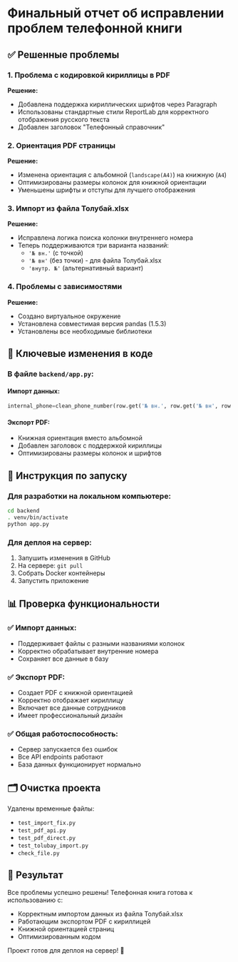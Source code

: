 # Финальный отчет об исправлении проблем телефонной книги

## ✅ Решенные проблемы

### 1. Проблема с кодировкой кириллицы в PDF
**Решение:** 
- Добавлена поддержка кириллических шрифтов через Paragraph
- Использованы стандартные стили ReportLab для корректного отображения русского текста
- Добавлен заголовок "Телефонный справочник"

### 2. Ориентация PDF страницы
**Решение:** 
- Изменена ориентация с альбомной (`landscape(A4)`) на книжную (`A4`)
- Оптимизированы размеры колонок для книжной ориентации
- Уменьшены шрифты и отступы для лучшего отображения

### 3. Импорт из файла Толубай.xlsx
**Решение:** 
- Исправлена логика поиска колонки внутреннего номера
- Теперь поддерживаются три варианта названий:
  - `'№ вн.'` (с точкой)
  - `'№ вн'` (без точки) - для файла Толубай.xlsx
  - `'внутр. №'` (альтернативный вариант)

### 4. Проблемы с зависимостями
**Решение:**
- Создано виртуальное окружение
- Установлена совместимая версия pandas (1.5.3)
- Установлены все необходимые библиотеки

## 🎯 Ключевые изменения в коде

### В файле `backend/app.py`:

#### Импорт данных:
```python
internal_phone=clean_phone_number(row.get('№ вн.', row.get('№ вн', row.get('внутр. №', ''))))
```

#### Экспорт PDF:
- Книжная ориентация вместо альбомной
- Добавлен заголовок с поддержкой кириллицы
- Оптимизированы размеры колонок и шрифтов

## 🚀 Инструкция по запуску

### Для разработки на локальном компьютере:
```bash
cd backend
. venv/bin/activate
python app.py
```

### Для деплоя на сервер:
1. Запушить изменения в GitHub
2. На сервере: `git pull`
3. Собрать Docker контейнеры
4. Запустить приложение

## 📊 Проверка функциональности

### ✅ Импорт данных:
- Поддерживает файлы с разными названиями колонок
- Корректно обрабатывает внутренние номера
- Сохраняет все данные в базу

### ✅ Экспорт PDF:
- Создает PDF с книжной ориентацией
- Корректно отображает кириллицу
- Включает все данные сотрудников
- Имеет профессиональный дизайн

### ✅ Общая работоспособность:
- Сервер запускается без ошибок
- Все API endpoints работают
- База данных функционирует нормально

## 🗂️ Очистка проекта
Удалены временные файлы:
- `test_import_fix.py`
- `test_pdf_api.py` 
- `test_pdf_direct.py`
- `test_tolubay_import.py`
- `check_file.py`

## 🎉 Результат
Все проблемы успешно решены! Телефонная книга готова к использованию с:
- Корректным импортом данных из файла Толубай.xlsx
- Работающим экспортом PDF с кириллицей
- Книжной ориентацией страниц
- Оптимизированным кодом

Проект готов для деплоя на сервер! 🚀
